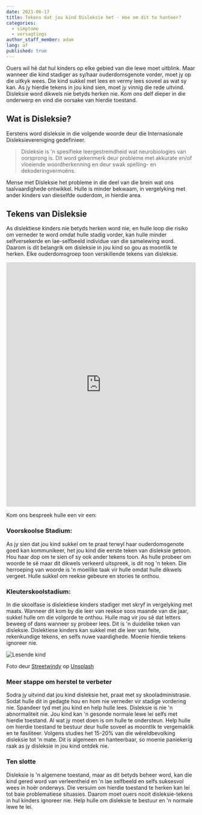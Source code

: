 ```yaml
---
date: 2021-06-17
title: Tekens dat jou kind Disleksie het - Hoe om dit te hanteer?
categories:
  - simptome
  - versagtings
author_staff_member: adam
lang: af
published: true
---
```

Ouers wil hê dat hul kinders op elke gebied van die lewe moet uitblink. Maar wanneer die kind stadiger as sy/haar ouderdomsgenote vorder, moet jy op die uitkyk wees. Die kind sukkel met lees en vermy lees soveel as wat sy kan.
As jy hierdie tekens in jou kind sien, moet jy vinnig die rede uitvind. Disleksie word dikwels nie betyds herken nie. Kom ons delf dieper in die onderwerp en vind die oorsake van hierdie toestand.

## Wat is Disleksie?

Eerstens word disleksie in die volgende woorde deur die Internasionale Disleksievereniging gedefinieer.

> Disleksie is 'n spesifieke leergestremdheid wat neurobiologies van oorsprong is. Dit word gekenmerk deur probleme met akkurate en/of vloeiende woordherkenning en deur swak spelling- en dekoderingvermoëns.

Mense met Disleksie het probleme in die deel van die brein wat ons taalvaardighede ontwikkel. Hulle is minder bekwaam, in vergelyking met ander kinders van dieselfde ouderdom, in hierdie area.

## Tekens van Disleksie
As dislektiese kinders nie betyds herken word nie, en hulle loop die risiko om verneder te word omdat hulle stadig vorder, kan hulle minder selfversekerde en lae-selfbeeld individue van die samelewing word. Daarom is dit belangrik om disleksie in jou kind so gou as moontlik te herken. Elke ouderdomsgroep toon verskillende tekens van disleksie.

<iframe id="sib" width="100%" height="650px" src="https://17abdf7c.sibforms.com/serve/MUIEAG4ABlzn5_C_d69co9dMTJhZ1MUKaiJn_J_RYUNAmIL1lrvA4Gs0wSHmhPwjICXLAgEZpNE3ZOgSBlVQrHfX03rsOTOBaDKC1qmkA8rPsFX-_n9SGyMFuLMq4HW8IS3QiFNGRrXwck-HGS-4x97tBzwU31t_y6ZZlFUZWsqyhQkOi1dF-uS8G35RKhw4SzBKGSZI_evYbYHv" frameborder="0" scrolling="auto" allowfullscreen style="display: block;margin-left: auto;margin-right: auto;max-width: 100%;"></iframe>

Kom ons bespreek hulle een vir een:

### Voorskoolse Stadium:
As jy sien dat jou kind sukkel om te praat terwyl haar ouderdomsgenote goed kan kommunikeer, het jou kind die eerste teken van disleksie getoon. Hou haar dop om te sien of sy ook ander tekens toon.
As hulle probeer om woorde te sê maar dit dikwels verkeerd uitspreek, is dit nog 'n teken.
Die herroeping van woorde is 'n moeilike taak vir hulle omdat hulle dikwels vergeet. Hulle sukkel om reekse gebeure en stories te onthou.

### Kleuterskoolstadium:
In die skoolfase is dislektiese kinders stadiger met skryf in vergelyking met maats. Wanneer dit kom by die leer van reekse soos maande van die jaar, sukkel hulle om die volgorde te onthou.
Hulle mag vir jou sê dat letters beweeg of dans wanneer sy probeer lees. Dit is 'n duidelike teken van disleksie. Dislektiese kinders kan sukkel met die leer van feite, rekenkundige tekens, en selfs nuwe vaardighede. Moenie hierdie tekens ignoreer nie.

![Lesende kind](/images/child_book_upsidedown.jpg)
<figcaption>
<span>Foto deur <a rel="nofollow" href="https://unsplash.com/@streetwindy?utm_source=unsplash&amp;utm_medium=referral&amp;utm_content=creditCopyText" target="_blank">Streetwindy</a> op <a rel="nofollow" href="https://unsplash.com/s/photos/child-read?utm_source=unsplash&amp;utm_medium=referral&amp;utm_content=creditCopyText" target="_blank">Unsplash</a></span>
</figcaption>

### Meer stappe om herstel te verbeter
Sodra jy uitvind dat jou kind disleksie het, praat met sy skooladministrasie. Sodat hulle dit in gedagte hou en hom nie verneder vir stadige vordering nie. Spandeer tyd met jou kind en help hulle lees. Disleksie is nie 'n abnormaliteit nie. Jou kind kan 'n gesonde normale lewe lei selfs met hierdie toestand. Al wat jy moet doen is om hulle te ondersteun. Help hulle om hierdie toestand te bestuur deur hulle soveel as moontlik te vergemaklik en te fasiliteer. Volgens studies het 15-20% van die wêreldbevolking disleksie tot 'n mate. Dit is algemeen en hanteerbaar, so moenie paniekerig raak as jy disleksie in jou kind ontdek nie.

### Ten slotte
Disleksie is 'n algemene toestand, maar as dit betyds beheer word, kan die kind gered word van verleentheid en 'n lae selfbeeld en selfs suksesvol wees in hoër onderwys. Die versuim om hierdie toestand te herken kan lei tot baie problematiese situasies. Daarom moet ouers nooit disleksie-tekens in hul kinders ignoreer nie. Help hulle om disleksie te bestuur en 'n normale lewe te lei. 